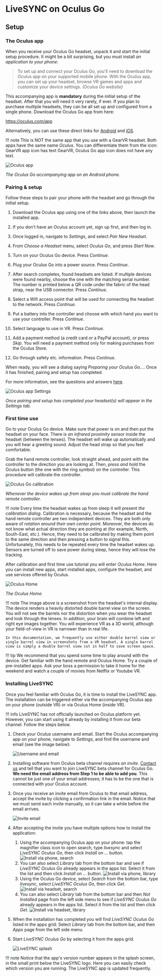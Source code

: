 # LiveSYNC on Oculus Go

## Setup

### The Oculus app

When you receive your Oculus Go headset, unpack it and start the initial setup procedure. It might be a bit surprising, but you must install *an application to your phone*:

> To set up and connect your Oculus Go, you'll need to download the Oculus app on your supported mobile phone. With the Oculus app, you can set up your headset, browse VR games and apps and customize your device settings. *(Oculus Go website)*

This accompanying app is **mandatory** during the initial setup of the headset. After that you will need it very rarely, if ever. If you plan to purchase multiple headsets, they can be all set up and configured from a single phone. Download the Oculus Go app from here:

<https://oculus.com/app>

Alternatively, you can use these direct links for [Android](https://play.google.com/store/apps/details?id=com.oculus.twilight) and [iOS](https://itunes.apple.com/us/app/oculus-vr/id1366478176).

!!! note
    This is NOT the same app that you use with a GearVR headset. Both apps have the same name *Oculus*. You can differentiate them from the icon: GearVR app icon has text GearVR, Oculus Go app icon does not have any text.

![Oculus app](img/screenshot_oculus_1.png)

*The Oculus Go accompanying app on an Android phone.*

### Pairing & setup

Follow these steps to pair your phone with the headset and go through the initial setup.

1. Download the Oculus app using one of the links above, then launch the installed app.

2. If you don't have an Oculus account yet, sign up first, and then log in.

3. Once logged in, navigate to *Settings*, and select *Pair New Headset*.

4. From *Choose a Headset* menu, select *Oculus Go*, and press *Start Now*.

5. Turn on your Oculus Go device. Press *Continue*.

6. Plug your Oculus Go into a power source. Press *Continue*.

7. After search completes, found headsets are listed. If multiple devices were found nearby, choose the one with the matching serial number. The number is printed below a QR code under the fabric of the head strap, near the USB connector. Press *Continue*.

8. Select a Wifi access point that will be used for connecting the headset to the network. Press *Continue*.

9. Put a battery into the controller and choose with which hand you want to use your controller. Press *Continue*.

10. Select language to use in VR. Press *Continue*.

11. Add a payment method (a credit card or a PayPal account), or press *Skip*. You will need a payment method only for making purchases from the Oculus Store.

12. Go through safety etc. information. Press *Continue*.

When ready, you will see a dialog saying *Preparing your Oculus Go...*. Once it has finished, pairing and setup has completed.

For more information, see the questions and answers [here](https://support.oculus.com/183135912238400/).

![Oculus app Settings](img/screenshot_oculus_2.png)

*Once pairing and setup has completed your headset(s) will appear in the *Settings* tab.*

### First time use

Go to your Oculus Go device. Make sure that power is on and then put the headset on your face. There is *an infrared proximity sensor* inside the headset (between the lenses). The headset will wake up automatically and you will hear a greeting sound. Adjust the head strap so that you feel comfortable.

Grab the hand remote controller, look straight ahead, and point with the controller to the direction you are looking at. Then, *press and hold* the Oculus button (the one with the ring symbol) on the controller. This procedure will calibrate the controller.

![Oculus Go calibration](img/screenshot_oculus_go_1.png)

*Whenever the device wakes up from sleep you must calibrate the hand remote controller.*

!!! note
    Every time the headset wakes up from sleep it will present *the calibration dialog*. Calibration is necessary, because the headset and the hand remote controller are two independent devices. They are both only aware of *rotation around their own center point*. Moreover, the devices do not know what actual direction they are pointing at (for example, North, South-East, etc.). Hence, they need to be calibrated by making them point to the same direction and then pressing a button to signal this. Unfortunately, this needs to be repeated every time the headset wakes up. Sensors are turned off to save power during sleep, hence they will lose the tracking.

After calibration and first time use tutorial you will enter *Oculus Home*. Here you can install new apps, start installed apps, configure the headset, and use services offered by Oculus.

![Oculus Home](img/screenshot_oculus_go_2.png)

*The Oculus Home.*

!!! note
    The image above is a screenshot from the headset's internal display. The device renders a heavily distorted double barrel view on the screen. You will not see the barrels nor the distortion when you wear the headset and look through the lenses. In addition, your brain will combine left and right eye images together. You will experience VR as a 3D world, although your field-of-view in VR is narrower than in real life.

    In this documentation, we frequently use either double barrel view or single barrel view in screenshots from a VR headset. A single barrel view is simply a double barrel view cut in half to save screen space.


!!! tip
    We recommend that you spend some time to play around with the device. Get familiar with the hand remote and Oculus Home. Try a couple of pre-installed apps. Ask your boss a permission to take it home for the weekend and watch a couple of movies from Netflix or Youtube VR.

### Installing LiveSYNC

Once you feel familiar with Oculus Go, it is time to install the LiveSYNC app. The installation can be triggered either via the accompanying Oculus app on your phone (outside VR) or via Oculus Home (inside VR).

!!! info
    LiveSYNC has not officially launched on Oculus platform yet. However, you can start using it already by installing it from our beta channel. Follow the steps below.

1. Check your Oculus username and email. Start the Oculus accompanying app on your phone, navigate to *Settings*, and find the username and email (see the image below):

    ![Username and email](img/screenshot_oculus_go_3.png)

2. Installing software from Oculus beta channel requires *an invite*. [Contact us](../support/support.md) and tell that you want to join LiveSYNC beta channel for Oculus Go. **We need the email address from Step 1 to be able to add you**. This cannot be just one of your email addresses; it has to be the one that is connected with your Oculus account.

3. Once you receive an invite email from Oculus to that email address, accept the invite by clicking a confirmation link in the email. Notice that we must send each invite manually, so it can take a while before the email arrives.

    ![Invite email](img/screenshot_invite_email.png)

4. After accepting the invite you have multiple options how to install the application:

    1. Using the accompanying Oculus app on your phone: tap the magnifier class icon to open search, type *livesync* and select *LiveSYNC Oculus Go*, then click *Install on ...* button.
    ![Install via phone, search](img/livesync_install_via_phone.png)
    2. You can also select *Library* tab from the bottom bar and see if *LiveSYNC Oculus Go* already appears in the apps list. Select it from the list and then click *Install on ...* button.
    ![Install via phone, library](img/livesync_install_via_phone_2.png)
    3. Using the Oculus Go device, select *Search* from the bottom bar, type *livesync*, select *LiveSYNC Oculus Go*, then click *Get*.
    ![Install via headset, search](img/livesync_install_via_headset.jpg)
    4. You can also select *Library* tab from the bottom bar and then *Not Installed* page from the left side menu to see if *LiveSYNC Oculus Go* already appears in the apps list. Select it from the list and then click *Get*.
    ![Install via headset, library](img/livesync_install_via_headset_2.jpg)
5. When the installation has completed you will find *LiveSYNC Oculus Go* listed in the apps grid: Select *Library* tab from the bottom bar, and then *Apps* page from the left side menu.

6. Start *LiveSYNC Oculus Go* by selecting it from the apps grid.

    ![LiveSYNC splash](img/livesync_splash.png)

!!! note
    Notice that the app's version number appears in the splash screen, in the small print below the LiveSYNC logo. Here you can easily check which version you are running. The LiveSYNC app is updated frequently.
